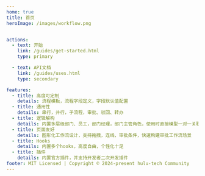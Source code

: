 ```yaml
---
home: true
title: 首页
heroImage: /images/workflow.png


actions:
  - text: 开始
    link: /guides/get-started.html
    type: primary

  - text: API文档
    link: /guides/uses.html
    type: secondary

features:
  - title: 高度可定制
    details: 流程模板，流程字段定义，字段默认值配置
  - title: 通用性
    details: 串行，并行，子流程，审批、驳回、转办
  - title: 逻辑解构
    details: 内置多层级部门、员工，部门经理，部门主管角色，使用时直接模型一对一关联即可快速集成到应用
  - title: 页面友好
    details: 图形化工作流设计，支持拖拽，连线，审批条件，快速构建审批工作流场景
  - title: Hooks
    details: 内置多个hooks，高度自由，个性化十足
  - title: 插件
    details: 内置官方插件，并支持开发者二次开发插件
footer: MIT Licensed | Copyright © 2024-present hulu-tech Community
---
```


